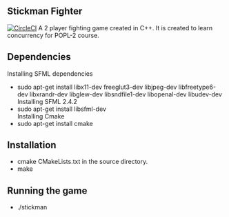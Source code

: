 ## Stickman Fighter
[![CircleCI](https://circleci.com/gh/IITH-SBJoshi/concurrency-4/tree/master.svg?style=svg)](https://circleci.com/gh/IITH-SBJoshi/concurrency-4/tree/master)
A 2 player fighting game created in C++. It is created to learn concurrency for POPL-2 course.

## Dependencies
Installing SFML dependencies
  - sudo apt-get install libx11-dev freeglut3-dev libjpeg-dev libfreetype6-dev libxrandr-dev libglew-dev libsndfile1-dev     libopenal-dev libudev-dev
Installing SFML 2.4.2
  - sudo apt-get install libsfml-dev   
Installing Cmake  
  - sudo apt-get install cmake
  
## Installation
  - cmake CMakeLists.txt in the source directory.
  - make 
  
## Running the game
  - ./stickman
  

